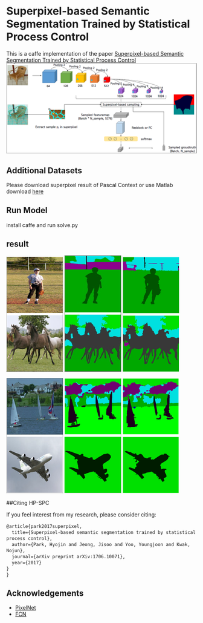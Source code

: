 

# Superpixel-based Semantic Segmentation Trained by Statistical Process Control

This is a caffe implementation of the paper [Superpixel-based Semantic Segmentation Trained by Statistical Process Control](https://arxiv.org/abs/1706.10071)
![model_Arch](img/model_arch.PNG)


## Additional Datasets
Please download superpixel result of Pascal Context or use Matlab 
download [here](https://drive.google.com/drive/folders/15mO0DYjRBPoOG3QdeONV8tvH2BpWVswj?usp=sharing)

## Run Model
install caffe and run solve.py

## result
![ex1_img](img/ex1_img.PNG) ![ex1_gt](img/ex1_gt.jpg) ![ex1_est](img/ex1_result.PNG) 

![ex1_img](img/ex2_img.PNG) ![ex1_gt](img/ex2_gt.PNG) ![ex1_est](img/ex2_result.PNG)




##Citing HP-SPC

If you feel interest from my research, please consider citing:
```
@article{park2017superpixel,
  title={Superpixel-based semantic segmentation trained by statistical process control},
  author={Park, Hyojin and Jeong, Jisoo and Yoo, Youngjoon and Kwak, Nojun},
  journal={arXiv preprint arXiv:1706.10071},
  year={2017}
}
}
```

## Acknowledgements
- [PixelNet](https://github.com/aayushbansal/PixelNet)
- [FCN](https://github.com/shelhamer/fcn.berkeleyvision.org)
